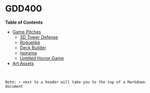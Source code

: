 # GDD400

**Table of Contents**
+ [Game Pitches](Asset%20Files/Game%20Pitches)
  - [3D Tower Defense](Asset%20Files/Game%20Pitches/3DTowerDefense.md)<br />
  - [Roguelike](Asset%20Files/Game%20Pitches/Roguelike.md)<br />
  - [Deck Builder](Asset%20Files/Game%20Pitches/DeckBuilder.md)<br />
  - [Igorama](Asset%20Files/Game%20Pitches/Igorama.md)<br />
  - [Untitled Horror Game](Asset%20Files/Game%20Pitches/UntitledHorrorGame.md)<br />
+ [Art Assets](Asset%20Files/Art%20Assets)<br />
<br />

` Note: ↑ next to a header will take you to the top of a Markdown document `
